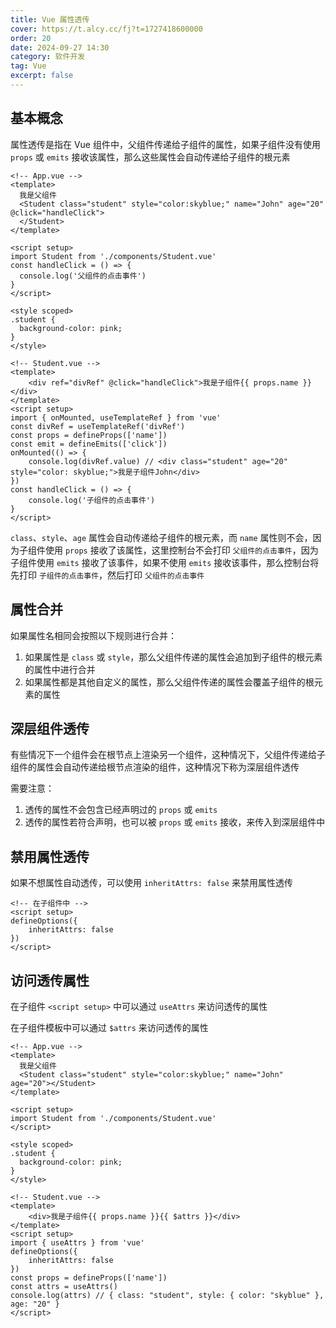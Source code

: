 ```yaml
---
title: Vue 属性透传
cover: https://t.alcy.cc/fj?t=1727418600000
order: 20
date: 2024-09-27 14:30
category: 软件开发
tag: Vue
excerpt: false
---
```


## 基本概念

属性透传是指在 Vue 组件中，父组件传递给子组件的属性，如果子组件没有使用 `props` 或 `emits` 接收该属性，那么这些属性会自动传递给子组件的根元素

```vue
<!-- App.vue -->
<template>
  我是父组件
  <Student class="student" style="color:skyblue;" name="John" age="20" @click="handleClick">
  </Student>
</template>

<script setup>
import Student from './components/Student.vue'
const handleClick = () => {
  console.log('父组件的点击事件')
}
</script>

<style scoped>
.student {
  background-color: pink;
}
</style>
```

```vue
<!-- Student.vue -->
<template>
    <div ref="divRef" @click="handleClick">我是子组件{{ props.name }}</div>
</template>
<script setup>
import { onMounted, useTemplateRef } from 'vue'
const divRef = useTemplateRef('divRef')
const props = defineProps(['name'])
const emit = defineEmits(['click'])
onMounted(() => {
    console.log(divRef.value) // <div class="student" age="20" style="color: skyblue;">我是子组件John</div>
})
const handleClick = () => {
    console.log('子组件的点击事件')
}
</script>
```

`class`、`style`、`age` 属性会自动传递给子组件的根元素，而 `name` 属性则不会，因为子组件使用 `props` 接收了该属性，这里控制台不会打印 `父组件的点击事件`，因为子组件使用 `emits` 接收了该事件，如果不使用 `emits` 接收该事件，那么控制台将先打印 `子组件的点击事件`，然后打印 `父组件的点击事件`

## 属性合并

如果属性名相同会按照以下规则进行合并：

1. 如果属性是 `class` 或 `style`，那么父组件传递的属性会追加到子组件的根元素的属性中进行合并
2. 如果属性都是其他自定义的属性，那么父组件传递的属性会覆盖子组件的根元素的属性

## 深层组件透传

有些情况下一个组件会在根节点上渲染另一个组件，这种情况下，父组件传递给子组件的属性会自动传递给根节点渲染的组件，这种情况下称为深层组件透传

需要注意：
1. 透传的属性不会包含已经声明过的 `props` 或 `emits`
2. 透传的属性若符合声明，也可以被 `props` 或 `emits` 接收，来传入到深层组件中

## 禁用属性透传

如果不想属性自动透传，可以使用 `inheritAttrs: false` 来禁用属性透传

```vue
<!-- 在子组件中 -->
<script setup>
defineOptions({
    inheritAttrs: false
})
</script>
```

## 访问透传属性

在子组件 `<script setup>` 中可以通过 `useAttrs` 来访问透传的属性

在子组件模板中可以通过 `$attrs` 来访问透传的属性

```vue
<!-- App.vue -->
<template>
  我是父组件
  <Student class="student" style="color:skyblue;" name="John" age="20"></Student>
</template>

<script setup>
import Student from './components/Student.vue'
</script>

<style scoped>
.student {
  background-color: pink;
}
</style>
```

```vue
<!-- Student.vue -->
<template>
    <div>我是子组件{{ props.name }}{{ $attrs }}</div>
</template>
<script setup>
import { useAttrs } from 'vue'
defineOptions({
    inheritAttrs: false
})
const props = defineProps(['name'])
const attrs = useAttrs()
console.log(attrs) // { class: "student", style: { color: "skyblue" }, age: "20" }
</script>
```
